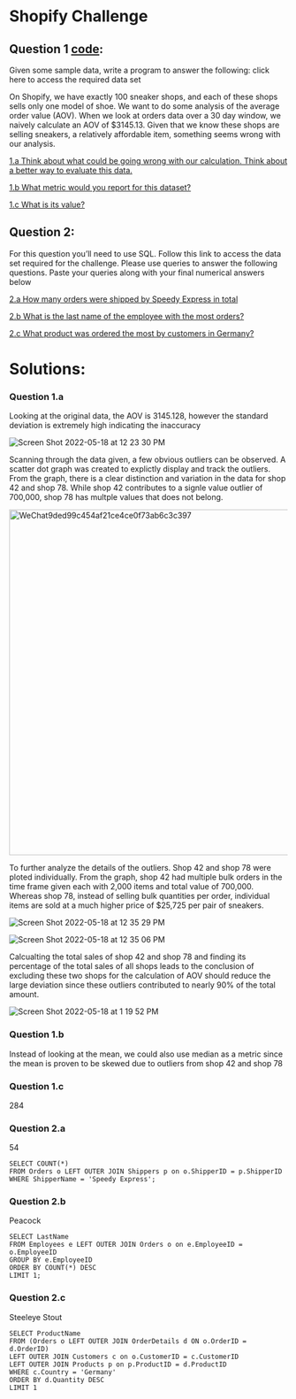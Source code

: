 # Shopify Challenge

## Question 1 [code](master/sneaker/sneakers.py): 
Given some sample data, write a program to answer the following: click here to access the required data set

On Shopify, we have exactly 100 sneaker shops, and each of these shops sells only one model of shoe. We want to do some analysis of the average order value (AOV). When we look at orders data over a 30 day window, we naively calculate an AOV of $3145.13. Given that we know these shops are selling sneakers, a relatively affordable item, something seems wrong with our analysis. 

[1.a Think about what could be going wrong with our calculation. Think about a better way to evaluate this data.](#question-1a)

[1.b What metric would you report for this dataset?](#question-1b)

[1.c What is its value?](#question-1c)

## Question 2:
For this question you’ll need to use SQL. Follow this link to access the data set required for the challenge. Please use queries to answer the following questions. Paste your queries along with your final numerical answers below

[2.a	How many orders were shipped by Speedy Express in total](#question-2a)

[2.b	What is the last name of the employee with the most orders?](#question-2b)

[2.c	What product was ordered the most by customers in Germany?](#question-2c)

# Solutions:

### Question 1.a
  Looking at the original data, the AOV is 3145.128, however the standard deviation is extremely high indicating the inaccuracy

![Screen Shot 2022-05-18 at 12 23 30 PM](https://user-images.githubusercontent.com/59035332/169093560-09a5206a-856d-4c6d-b9db-4b55db849b54.png)

  Scanning through the data given, a few obvious outliers can be observed. A scatter dot graph was created to explictly display and track the outliers. From the graph, there is a clear distinction and variation in the data for shop 42 and shop 78. While shop 42 contributes to a signle value outlier of 700,000, shop 78 has multple values that does not belong. 

<img width="625" alt="WeChat9ded99c454af21ce4ce0f73ab6c3c397" src="https://user-images.githubusercontent.com/59035332/169094308-984cb1c2-d863-4e53-ad1a-6c9accb67133.png">

  To further analyze the details of the outliers. Shop 42 and shop 78 were ploted individually. 
From the graph, shop 42 had multiple bulk orders in the time frame given each with 2,000 items and total value of 700,000. 
Whereas shop 78, instead of selling bulk quantities per order, individual items are sold at a much higher price of $25,725 per pair of sneakers. 

![Screen Shot 2022-05-18 at 12 35 29 PM](https://user-images.githubusercontent.com/59035332/169095591-80e09b41-f721-47db-a02f-6eddbdee542a.png)


![Screen Shot 2022-05-18 at 12 35 06 PM](https://user-images.githubusercontent.com/59035332/169095607-250bbd85-1ae8-4765-8f61-843c7559d5b6.png)

  Calcualting the total sales of shop 42 and shop 78 and finding its percentage of the total sales of all shops leads to the conclusion of excluding these two shops for the calculation of AOV should reduce the large deviation since these outliers contributed to nearly 90% of the total amount.

![Screen Shot 2022-05-18 at 1 19 52 PM](https://user-images.githubusercontent.com/59035332/169104772-a949985c-140f-4aa6-b6cf-9a24b8b3c720.png)


### Question 1.b

  Instead of looking at the mean, we could also use median as a metric since the mean is proven to be skewed due to outliers from shop 42 and shop 78


### Question 1.c

  284


### Question 2.a
  54
  
  ```
  SELECT COUNT(*) 
  FROM Orders o LEFT OUTER JOIN Shippers p on o.ShipperID = p.ShipperID
  WHERE ShipperName = 'Speedy Express';
  ```

### Question 2.b
  Peacock
  
  ```
  SELECT LastName 
  FROM Employees e LEFT OUTER JOIN Orders o on e.EmployeeID = o.EmployeeID
  GROUP BY e.EmployeeID
  ORDER BY COUNT(*) DESC
  LIMIT 1;
  ```
  
### Question 2.c

  Steeleye Stout
  
  ```
  SELECT ProductName
  FROM (Orders o LEFT OUTER JOIN OrderDetails d ON o.OrderID = d.OrderID) 
  LEFT OUTER JOIN Customers c on o.CustomerID = c.CustomerID
  LEFT OUTER JOIN Products p on p.ProductID = d.ProductID
  WHERE c.Country = 'Germany'
  ORDER BY d.Quantity DESC
  LIMIT 1
  ```
